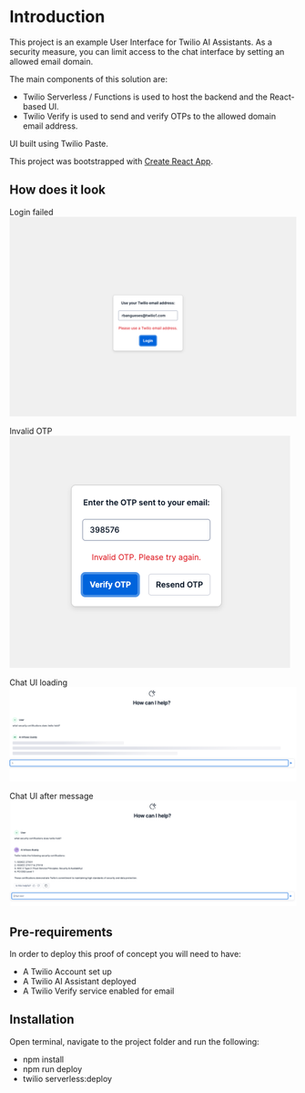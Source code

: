 # Introduction

This project is an example User Interface for Twilio AI Assistants. As a security measure, you can limit access to the chat interface by setting an allowed email domain. 

The main components of this solution are:
- Twilio Serverless / Functions is used to host the backend and the React-based UI.
- Twilio Verify is used to send and verify OTPs to the allowed domain email address.

UI built using Twilio Paste.

This project was bootstrapped with [Create React App](https://github.com/facebook/create-react-app).

## How does it look

Login failed
![alt text](https://github.com/rbangueses/twilio-ai-assistant-ui-example/blob/main/images/invalid-email-domain.png?raw=true)

Invalid OTP
![alt text](https://github.com/rbangueses/twilio-ai-assistant-ui-example/blob/main/images/invalid-otp.png?raw=true)

Chat UI loading
![alt text](https://github.com/rbangueses/twilio-ai-assistant-ui-example/blob/main/images/chat-ui-loading.png)

Chat UI after message
![alt text](https://raw.githubusercontent.com/rbangueses/twilio-ai-assistant-ui-example/main/images/chat-ui.png)

## Pre-requirements 

In order to deploy this proof of concept you will need to have:
- A Twilio Account set up
- A Twilio AI Assistant deployed
- A Twilio Verify service enabled for email

## Installation

Open terminal, navigate to the project folder and run the following:
 - npm install
 - npm run deploy
 - twilio serverless:deploy
